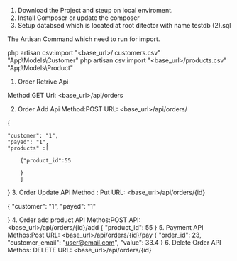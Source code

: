 1. Download the Project and steup on local enviroment.
2. Install Composer or update the composer  
3. Setup databsed which is located at root ditector with name testdb (2).sql

The Artisan Command which need to  run for import.

php artisan csv:import "<base_url>/ customers.csv"  "App\Models\Customer" 
php artisan csv:import "<base_url>/products.csv" "App\Models\Product" 


1. Order Retrive Api

Method:GET
Url: <base_url>/api/orders

2. Order Add Api
Method:POST
URL: <base_url>/api/orders/

{
    
    "customer": "1",
    "payed": "1",
    "products" :[
    	
		{"product_id":55
	
		}
		]
			     
}
3. Order Update API
Method : Put
URL:  <base_url>/api/orders/{id}

{
    "customer": "1",
    "payed": "1"
    
}
4. Order add product API
Methos:POST
API:<base_url>/api/orders/{id}/add
{
    "product_id": 55
}
5. Payment API
Methos:Post
URL: <base_url>/api/orders/{id}/pay
{
    "order_id": 23,
    "customer_email": "user@email.com",
    "value": 33.4
}
6. Delete Order API
Methos: DELETE
URL: <base_url>/api/orders/{id}
